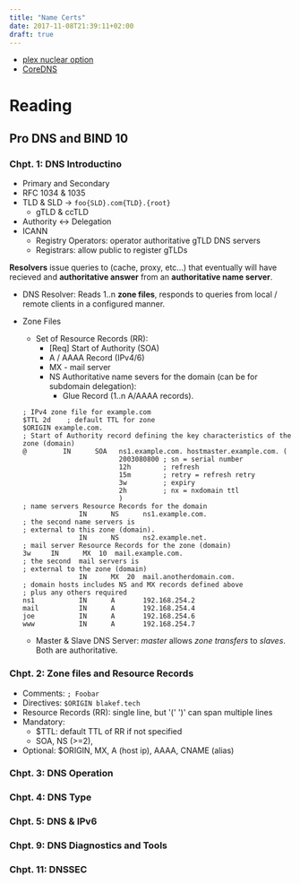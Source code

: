 ```yaml
---
title: "Name Certs"
date: 2017-11-08T21:39:11+02:00
draft: true
---
```


- [plex nuclear option](https://blog.filippo.io/how-plex-is-doing-https-for-all-its-users/)
- [CoreDNS](https://coredns.io/) 

# Reading

## Pro DNS and BIND 10

### Chpt. 1: DNS Introductino

- Primary and Secondary
- RFC 1034 & 1035
- TLD & SLD -> `foo{SLD}.com{TLD}.{root}`
    - gTLD & ccTLD
- Authority <-> Delegation
- ICANN
    - Registry Operators: operator authoritative gTLD DNS servers
    - Registrars: allow public to register gTLDs

**Resolvers** issue queries to (cache, proxy, etc...) that eventually will have recieved and **authoritative answer** from an **authoritative name server**.

- DNS Resolver: Reads 1..n **zone files**, responds to queries from local / remote clients in a configured manner.

- Zone Files
    - Set of Resource Records (RR):
        - [Req] Start of Authority (SOA)
        - A / AAAA Record (IPv4/6)
        - MX - mail server
        - NS Authoritative name severs for the domain (can be for subdomain delegation):
            - Glue Record (1..n A/AAAA records).

    ```
    ; IPv4 zone file for example.com
    $TTL 2d    ; default TTL for zone
    $ORIGIN example.com.
    ; Start of Authority record defining the key characteristics of the zone (domain)
    @         IN      SOA   ns1.example.com. hostmaster.example.com. (
                            2003080800 ; sn = serial number
                            12h        ; refresh
                            15m        ; retry = refresh retry
                            3w         ; expiry
                            2h         ; nx = nxdomain ttl
                            )
    ; name servers Resource Records for the domain
                  IN      NS      ns1.example.com.
    ; the second name servers is
    ; external to this zone (domain).
                  IN      NS      ns2.example.net.
    ; mail server Resource Records for the zone (domain)
    3w     IN      MX  10  mail.example.com.
    ; the second  mail servers is
    ; external to the zone (domain)
                  IN      MX  20  mail.anotherdomain.com.
    ; domain hosts includes NS and MX records defined above
    ; plus any others required
    ns1           IN      A       192.168.254.2
    mail          IN      A       192.168.254.4
    joe           IN      A       192.168.254.6
    www           IN      A       192.168.254.7
    ```

    - Master & Slave DNS Server: _master_ allows _zone transfers_ to _slaves_.  Both are authoritative.

### Chpt. 2: Zone files and Resource Records

- Comments: `; Foobar`
- Directives: `$ORIGIN blakef.tech`
- Resource Records (RR): single line, but '(' ')' can span multiple lines
- Mandatory:
    - $TTL: default TTL of RR if not specified
    - SOA, NS (>=2), 
- Optional: $ORIGIN, MX, A (host ip), AAAA, CNAME (alias)

### Chpt. 3: DNS Operation
### Chpt. 4: DNS Type
### Chpt. 5: DNS & IPv6
### Chpt. 9: DNS Diagnostics and Tools
### Chpt. 11: DNSSEC
